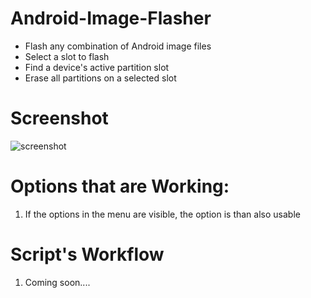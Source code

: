 # Android-Image-Flasher
- Flash any combination of Android image files
- Select a slot to flash
- Find a device's active partition slot
- Erase all partitions on a selected slot

# Screenshot
![screenshot](https://github.com/user-attachments/assets/2fc294ea-669b-4c2e-b86b-5cf88a8c8260)

# Options that are Working:
1) If the options in the menu are visible, the option is than also usable

# Script's Workflow
1) Coming soon....
